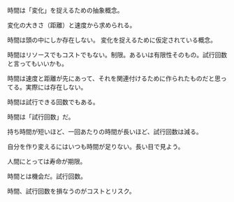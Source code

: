 時間は「変化」を捉えるための抽象概念。

変化の大きさ（距離）と速度から求められる。

時間は頭の中にしか存在しない。
変化を捉えるために仮定されている概念。

時間はリソースでもコストでもない。制限。あるいは有限性そのもの。試行回数と言ってもいいかも。

時間は速度と距離が先にあって、それを関連付けるために作られたものだと思ってる。実際には存在しない。

時間は試行できる回数でもある。

時間は「試行回数」だ。

持ち時間が短いほど、一回あたりの時間が長いほど、試行回数は減る。

自分を作り変えるにはいつも時間が足りない。長い目で見よう。

人間にとっては寿命が期限。

時間とは機会だ。試行回数。

時間、試行回数を損なうのがコストとリスク。
